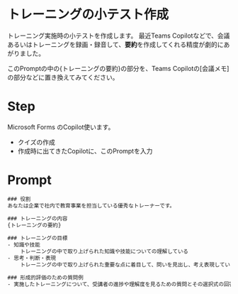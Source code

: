 # トレーニングの小テスト作成

トレーニング実施時の小テストを作成します。
最近Teams Copilotなどで、会議あるいはトレーニングを録画・録音して、**要約**を作成してくれる精度が劇的にあがりました。

このPromptの中の{トレーニングの要約}の部分を、Teams Copilotの[会議メモ]の部分などに置き換えてみてください。

# Step
Microsoft Forms のCopilot使います。
- クイズの作成
- 作成時に出てきたCopilotに、このPromptを入力

# Prompt
```cmd
### 役割
あなたは企業で社内で教育事業を担当している優秀なトレーナーです。
 
### トレーニングの内容
{トレーニングの要約}

### トレーニングの目標
- 知識や技能
	トレーニングの中で取り上げられた知識や技能についての理解している
- 思考・判断・表現
	トレーニングの中で取り上げられた重要な点に着目して、問いを見出し、考え表現している
 
### 形成的評価のための質問例
- 実施したトレーニングについて、受講者の進捗や理解度を見るための質問とその選択式の回答を**5つ**作成してください。回答には解説文もつけてください。
```
